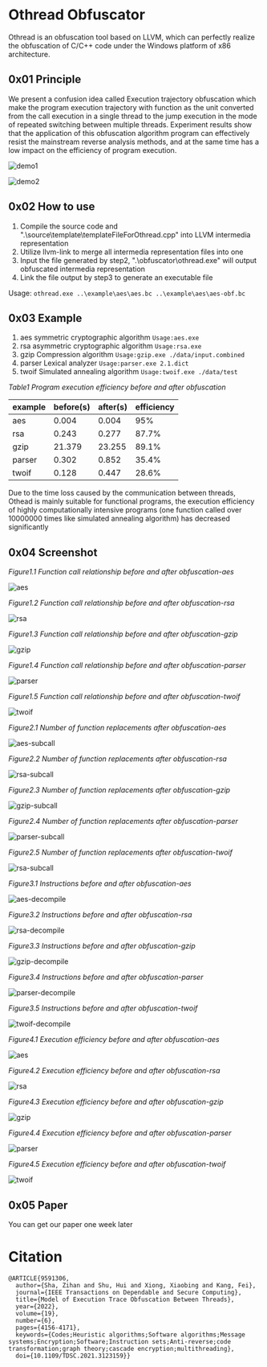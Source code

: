 # Othread Obfuscator

Othread is an obfuscation tool based on LLVM, which can perfectly realize the obfuscation of C/C++ code under the Windows platform of x86 architecture.

## 0x01 Principle

We present a confusion idea called Execution trajectory obfuscation which make the program execution trajectory with function as the unit converted from the call execution in a single thread to the jump execution in the mode of repeated switching between multiple threads. Experiment results show that the application of this obfuscation algorithm program can effectively resist the mainstream reverse analysis methods, and at the same time has a low impact on the efficiency of program execution. 

![demo1](img/demo1.png)

![demo2](img/demo2.png)

## 0x02 How to use

1. Compile the source code and ".\source\template\templateFileForOthread.cpp" into LLVM intermedia representation
2. Utilize llvm-link to merge all intermedia representation files into one
3. Input the file generated by step2, ".\obfuscator\othread.exe" will output obfuscated intermedia representation
4. Link the file output by step3 to generate an executable file

Usage: `othread.exe ..\example\aes\aes.bc ..\example\aes\aes-obf.bc`

## 0x03 Example

1. aes		symmetric cryptographic algorithm	`Usage:aes.exe`
2. rsa		asymmetric cryptographic algorithm	`Usage:rsa.exe`
3. gzip		Compression algorithm				`Usage:gzip.exe ./data/input.combined`
4. parser	Lexical analyzer					`Usage:parser.exe 2.1.dict`
5. twoif	Simulated annealing algorithm		`Usage:twoif.exe ./data/test`


*Table1 Program execution efficiency before and after obfuscation*

| example | before(s) | after(s) | efficiency |
| ------- | --------- | -------- | ---------- |
| aes     | 0.004     | 0.004    | 95%        |
| rsa     | 0.243     | 0.277    | 87.7%      |
| gzip    | 21.379    | 23.255   | 89.1%      |
| parser  | 0.302     | 0.852    | 35.4%      |
| twoif   | 0.128     | 0.447    | 28.6%      |


Due to the time loss caused by the communication between threads, Othead is mainly suitable for functional programs, the execution efficiency of highly computationally intensive programs (one function called over 10000000 times like simulated annealing algorithm) has decreased significantly


## 0x04 Screenshot

*Figure1.1 Function call relationship before and after obfuscation-aes*

![aes](img/ObfEffect/aes.jpg)

*Figure1.2 Function call relationship before and after obfuscation-rsa*

![rsa](img/ObfEffect/rsa.jpg)

*Figure1.3 Function call relationship before and after obfuscation-gzip*

![gzip](img/ObfEffect/gzip.jpg)

*Figure1.4 Function call relationship before and after obfuscation-parser*

![parser](img/ObfEffect/parser.jpg)

*Figure1.5 Function call relationship before and after obfuscation-twoif*

![twoif](img/ObfEffect/twoif.jpg)

*Figure2.1 Number of function replacements after obfuscation-aes*

![aes-subcall](img/ObfEffect/aes-subcall.jpg)

*Figure2.2 Number of function replacements after obfuscation-rsa*

![rsa-subcall](img/ObfEffect/rsa-subcall.jpg)

*Figure2.3 Number of function replacements after obfuscation-gzip*

![gzip-subcall](img/ObfEffect/gzip-subcall.jpg)

*Figure2.4 Number of function replacements after obfuscation-parser*

![parser-subcall](img/ObfEffect/parser-subcall.jpg)

*Figure2.5 Number of function replacements after obfuscation-twoif*

![rsa-subcall](img/ObfEffect/twoif-subcall.jpg)

*Figure3.1 Instructions before and after obfuscation-aes*

![aes-decompile](img/ObfEffect/aes-decompile.jpg)

*Figure3.2 Instructions before and after obfuscation-rsa*

![rsa-decompile](img/ObfEffect/rsa-decompile.jpg)

*Figure3.3 Instructions before and after obfuscation-gzip*

![gzip-decompile](img/ObfEffect/gzip-decompile.jpg)

*Figure3.4 Instructions before and after obfuscation-parser*

![parser-decompile](img/ObfEffect/parser-decompile.jpg)

*Figure3.5 Instructions before and after obfuscation-twoif*

![twoif-decompile](img/ObfEffect/twoif-decompile.jpg)

*Figure4.1 Execution efficiency before and after obfuscation-aes*

![aes](img/ExeEffect/aes.jpg)

*Figure4.2 Execution efficiency before and after obfuscation-rsa*

![rsa](img/ExeEffect/rsa.jpg)

*Figure4.3 Execution efficiency before and after obfuscation-gzip*

![gzip](img/ExeEffect/gzip.jpg)

*Figure4.4 Execution efficiency before and after obfuscation-parser*

![parser](img/ExeEffect/parser.jpg)

*Figure4.5 Execution efficiency before and after obfuscation-twoif*

![twoif](img/ExeEffect/twoif.jpg)

## 0x05 Paper

You can get our paper one week later

# Citation
```
@ARTICLE{9591306,
  author={Sha, Zihan and Shu, Hui and Xiong, Xiaobing and Kang, Fei},
  journal={IEEE Transactions on Dependable and Secure Computing}, 
  title={Model of Execution Trace Obfuscation Between Threads}, 
  year={2022},
  volume={19},
  number={6},
  pages={4156-4171},
  keywords={Codes;Heuristic algorithms;Software algorithms;Message systems;Encryption;Software;Instruction sets;Anti-reverse;code transformation;graph theory;cascade encryption;multithreading},
  doi={10.1109/TDSC.2021.3123159}}
```
